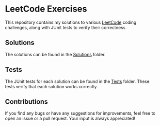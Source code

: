 # LeetCode Exercises

This repository contains my solutions to various [LeetCode](https://leetcode.com) coding challenges, along with JUnit tests to verify their correctness.

## Solutions

The solutions can be found in the [Solutions](LeetCode/src/main/java/org/exercises/Solutions/) folder.

## Tests

The JUnit tests for each solution can be found in the [Tests](./Tests) folder. These tests verify that each solution works correctly.

## Contributions

If you find any bugs or have any suggestions for improvements, feel free to open an issue or a pull request. Your input is always appreciated!
